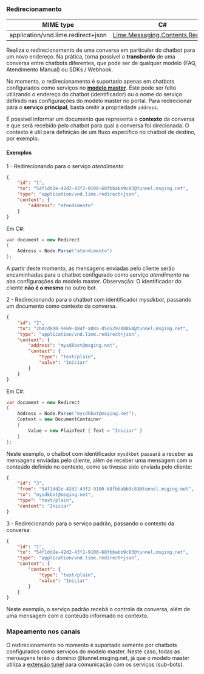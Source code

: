 ### Redirecionamento
| MIME type                          |  C#                                 |
|------------------------------------|-------------------------------------|
| application/vnd.lime.redirect+json | [Lime.Messaging.Contents.Redirect](https://github.com/takenet/lime-csharp/blob/master/src/Lime.Messaging/Contents/Redirect.cs) |

Realiza o redirecionamento de uma conversa em particular do chatbot para um novo endereço. Na prática, torna possível o **transbordo** de uma conversa entre chatbots diferentes, que pode ser de qualquer modelo (FAQ, Atendimento Manual) ou SDKs / Webhook.

No momento, o redirecionamento é suportado apenas em chatbots configurados como serviços no [**modelo master**](https://portal.blip.ai/#/docs/templates/master). Este pode ser feito utilizando o endereço do chatbot (identificador) ou o nome do serviço definido nas configurações do modelo master no portal. Para redirecionar para o **serviço principal**, basta omitir a propriedade `address`.

É possível informar um documento que representa o **contexto** da conversa e que será recebido pelo chatbot para qual a conversa foi direcionada. O contexto é útil para definição de um fluxo específico no chatbot de destino, por exemplo.

#### Exemplos
1 - Redirecionando para o serviço *atendimento*
```json
{
    "id": "1",
    "to": "54f1dd2e-42d2-43f2-9100-68fbbabb9c83@tunnel.msging.net",
    "type": "application/vnd.lime.redirect+json",
    "content": {
        "address": "atendimento"
    }
}
```
Em C#:
```csharp
var document = new Redirect
{
    Address = Node.Parse("atendimento")
};
```
A partir deste momento, as mensagens enviadas pelo cliente serão encaminhadas para o chatbot configurado como serviço *atendimento* na aba configurações do modelo master. Observação: O identificador do cliente **não é o mesmo** no outro bot.

2 - Redirecionando para o chatbot com identificador *mysdkbot*, passando um documento como contexto da conversa.
```json
{
    "id": "2",
    "to": "2bdcd8d0-9e69-484f-a88a-d5a529708864@tunnel.msging.net",
    "type": "application/vnd.lime.redirect+json",
    "content": {
        "address": "mysdkbot@msging.net",
        "context": {
            "type": "text/plain",
            "value": "Iniciar"
        }
    }
}
```
Em C#:
```csharp
var document = new Redirect
{
    Address = Node.Parse("mysdkbot@msging.net"),
    Context = new DocumentContainer
    {
        Value = new PlainText { Text = "Iniciar" }
    }
};
```
Neste exemplo, o chatbot com identificador `mysdkbot` passará a receber as mensagens enviadas pelo cliente, além de receber uma mensagem com o conteúdo definido no contexto, como se tivesse sido enviada pelo cliente:

```json
{
    "id": "3",
    "from": "54f1dd2e-42d2-43f2-9100-68fbbabb9c83@tunnel.msging.net",
    "to": "mysdkbot@msging.net",
    "type": "text/plain",
    "content": "Iniciar"
}
```

3 - Redirecionando para o serviço padrão, passando o contexto da conversa:
```json
{
    "id": "1",
    "to": "54f1dd2e-42d2-43f2-9100-68fbbabb9c83@tunnel.msging.net",
    "type": "application/vnd.lime.redirect+json",
    "content": {
        "context": {
            "type": "text/plain",
            "value": "Iniciar"
        }
    }
}
```

Neste exemplo, o serviço padrão recebá o controle da conversa, além de uma mensagem com o conteúdo informado no contexto.


### Mapeamento nos canais

O redirecionamento no momento é suportado somente por chatbots configurados como serviços do modelo master. Neste caso, todas as mensagens terão o domínio @tunnel.msging.net, já que o modelo master utiliza a [extensão túnel](https://portal.blip.ai/#/docs/tunnel) para comunicação com os serviços (sub-bots).

